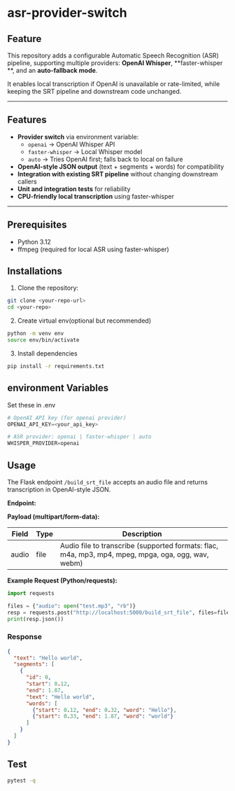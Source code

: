 # asr-provider-switch

## Feature

This repository adds a configurable Automatic Speech Recognition (ASR) pipeline, supporting multiple providers: **OpenAI Whisper**, **faster-whisper **, and an **auto-fallback mode**.  

It enables local transcription if OpenAI is unavailable or rate-limited, while keeping the SRT pipeline and downstream code unchanged.

---

## Features

- **Provider switch** via environment variable:
  - `openai` → OpenAI Whisper API
  - `faster-whisper` → Local Whisper model
  - `auto` → Tries OpenAI first; falls back to local on failure
- **OpenAI-style JSON output** (text + segments + words) for compatibility
- **Integration with existing SRT pipeline** without changing downstream callers
- **Unit and integration tests** for reliability
- **CPU-friendly local transcription** using faster-whisper

---

## Prerequisites

- Python 3.12
- ffmpeg (required for local ASR using faster-whisper)

## Installations

1. Clone the repository:

```bash
git clone <your-repo-url>
cd <your-repo>
```
2. Create virtual env(optional but recommended)

```bash
python -m venv env
source env/bin/activate
```

3. Install dependencies
```bash
pip install -r requirements.txt
```


## environment Variables

Set these in .env
```python
# OpenAI API key (for openai provider)
OPENAI_API_KEY=<your_api_key>

# ASR provider: openai | faster-whisper | auto
WHISPER_PROVIDER=openai
```

## Usage

The Flask endpoint `/build_srt_file` accepts an audio file and returns transcription in OpenAI-style JSON.

**Endpoint:**  


**Payload (multipart/form-data):**  

| Field | Type | Description |
|-------|------|-------------|
| audio | file | Audio file to transcribe (supported formats: flac, m4a, mp3, mp4, mpeg, mpga, oga, ogg, wav, webm) |

**Example Request (Python/requests):**  

```python
import requests

files = {"audio": open("test.mp3", "rb")}
resp = requests.post("http://localhost:5000/build_srt_file", files=files)
print(resp.json())
```

### Response

```json
{
  "text": "Hello world",
  "segments": [
    {
      "id": 0,
      "start": 0.12,
      "end": 1.87,
      "text": "Hello world",
      "words": [
        {"start": 0.12, "end": 0.32, "word": "Hello"},
        {"start": 0.33, "end": 1.87, "word": "world"}
      ]
    }
  ]
}
```

## Test

```bash
pytest -q
```



